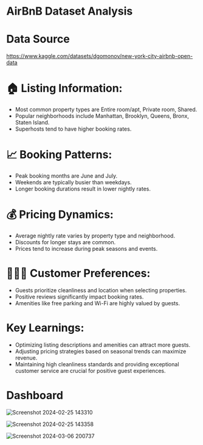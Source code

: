 # AirBnB Dataset Analysis 
# Data Source
https://www.kaggle.com/datasets/dgomonov/new-york-city-airbnb-open-data
# 🏠 Listing Information:
 - Most common property types are Entire room/apt, Private room, Shared.
 - Popular neighborhoods include Manhattan, Brooklyn, Queens, Bronx, Staten Island.
 - Superhosts tend to have higher booking rates.

# 📈 Booking Patterns:
 - Peak booking months are June and July.
 - Weekends are typically busier than weekdays.
 - Longer booking durations result in lower nightly rates.

# 💰 Pricing Dynamics:
 - Average nightly rate varies by property type and neighborhood.
 - Discounts for longer stays are common.
 - Prices tend to increase during peak seasons and events.

# 🧑‍🤝‍🧑 Customer Preferences:
 - Guests prioritize cleanliness and location when selecting properties.
 - Positive reviews significantly impact booking rates.
 - Amenities like free parking and Wi-Fi are highly valued by guests.

# Key Learnings:
- Optimizing listing descriptions and amenities can attract more guests.
- Adjusting pricing strategies based on seasonal trends can maximize revenue.
- Maintaining high cleanliness standards and providing exceptional customer service are crucial for positive guest experiences.

# Dashboard
![Screenshot 2024-02-25 143310](https://github.com/Royalsivm/AirBnB-Dataset-Analysis-PowerBi/assets/153700930/57666c89-24a3-490f-a02c-feefd8f1fd1b)

![Screenshot 2024-02-25 143358](https://github.com/Royalsivm/AirBnB-Dataset-Analysis-PowerBi/assets/153700930/c8973c56-44d8-49b7-8eae-97561ec8ada5)

![Screenshot 2024-03-06 200737](https://github.com/shivamsharma32/AirBnB-Dataset-Analysis-PowerBi/assets/153700930/e653f60c-ea68-4d7c-b0dd-cf239d880cea)


